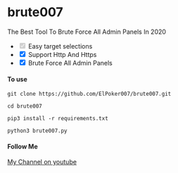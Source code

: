 # brute007
The Best Tool To Brute Force All Admin Panels In 2020

<ul class="contains-task-list">
  <li class="task-list-item"><input type="checkbox" id="" disabled="" class="task-list-item-checkbox" checked=""> Easy target selections</li>

<li class="task-list-item"><input id="" class="task-list-item-checkbox" checked="checked" type="checkbox" /> Support Http And Https</li>
<li class="task-list-item"><input id="" class="task-list-item-checkbox" checked="checked" type="checkbox" /> Brute Force All Admin Panels</li>
</ul>

<h4>To use</h4>
<p><code>git clone https://github.com/ElPoker007/brute007.git</code></p>
<p><code>cd brute007</code></p>
<p><code>pip3 install -r requirements.txt</code></p>
<p><code>python3 brute007.py</code></p>

<h4>Follow Me</h4>

<a href="https://www.youtube.com/channel/UCkmU73jmY7TFUEYF0OGMQFQ">My Channel on youtube</a>
